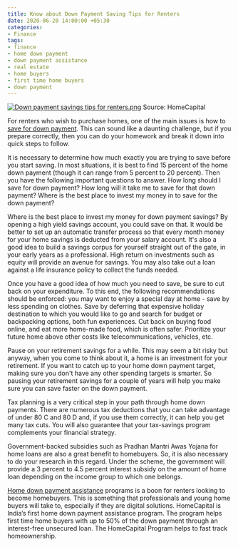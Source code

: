 ```yaml
---
title: Know about Down Payment Saving Tips for Renters
date: 2020-06-20 14:00:00 +05:30
categories:
- Finance
tags:
- finance
- home down payment
- down payment assistance
- real estate
- home buyers
- first time home buyers
- down payment
---
```


[![Down payment savings tips for renters.png](/uploads/Down%20payment%20savings%20tips%20for%20renters.png)](https://blog.homecapital.in/down-payment-savings-tips-for-renters/)
Source: HomeCapital

For renters who wish to purchase homes, one of the main issues is how to [save for down payment](https://blog.homecapital.in/down-payment-savings-tips-for-renters/). This can sound like a daunting challenge, but if you prepare correctly, then you can do your homework and break it down into quick steps to follow. 

It is necessary to determine how much exactly you are trying to save before you start saving. In most situations, it is best to find 15 percent of the home down payment (though it can range from 5 percent to 20 percent). Then you have the following important questions to answer. How long should I save for down payment? How long will it take me to save for that down payment? Where is the best place to invest my money in to save for the down payment?

Where is the best place to invest my money for down payment savings? By opening a high yield savings account, you could save on that. It would be better to set up an automatic transfer process so that every month money for your home savings is deducted from your salary account. It's also a good idea to build a savings corpus for yourself straight out of the gate, in your early years as a professional. High return on investments such as equity will provide an avenue for savings. You may also take out a loan against a life insurance policy to collect the funds needed.

Once you have a good idea of how much you need to save, be sure to cut back on your expenditure. To this end, the following recommendations should be enforced: you may want to enjoy a special day at home - save by less spending on clothes. Save by deferring that expensive holiday destination to which you would like to go and search for budget or backpacking options, both fun experiences. Cut back on buying food online, and eat more home-made food, which is often safer. Prioritize your future home above other costs like telecommunications, vehicles, etc.

Pause on your retirement savings for a while. This may seem a bit risky but anyway, when you come to think about it, a home is an investment for your retirement. If you want to catch up to your home down payment target, making sure you don't have any other spending targets is smarter. So pausing your retirement savings for a couple of years will help you make sure you can save faster on the down payment.

Tax planning is a very critical step in your path through home down payments. There are numerous tax deductions that you can take advantage of under 80 C and 80 D and, if you use them correctly, it can help you get many tax cuts. You will also guarantee that your tax-savings program complements your financial strategy. 

Government-backed subsidies such as Pradhan Mantri Awas Yojana for home loans are also a great benefit to homebuyers. So, it is also necessary to do your research in this regard. Under the scheme, the government will provide a 3 percent to 4.5 percent interest subsidy on the amount of home loan depending on the income group to which one belongs.

[Home down payment assistance](https://homecapital.in/offering) programs is a boon for renters looking to become homebuyers. This is something that professionals and young home buyers will take to, especially if they are digital solutions. HomeCapital is India’s first home down payment assistance program. The program helps first time home buyers with up to 50% of the down payment through an interest-free unsecured loan. The HomeCapital Program helps to fast track homeownership.

